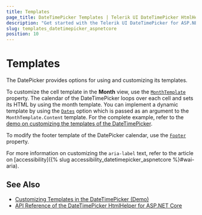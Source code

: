 ```yaml
---
title: Templates
page_title: DateTimePicker Templates | Telerik UI DateTimePicker HtmlHelper for ASP.NET Core
description: "Get started with the Telerik UI DateTimePicker for ASP.NET Core and learn how to customize its templates."
slug: templates_datetimepicker_aspnetcore
position: 10
---
```


# Templates

The DatePicker provides options for using and customizing its templates.  

To customize the cell template in the **Month** view, use the [`MonthTemplate`](/api//Kendo.Mvc.UI.Fluent/DateTimePickerBuilder#monthtemplatesystemstring) property. The calendar of the DateTimePicker loops over each cell and sets its HTML by using the month template. You can implement a dynamic template by using the [`Dates`](/api//Kendo.Mvc.UI.Fluent/DateTimePickerBuilder#datessystemdatetime) option which is passed as an argument to the `MonthTemplate.Content` template. For the complete example, refer to the [demo on customizing the templates of the DateTimePicker](https://demos.telerik.com/aspnet-core/datetimepicker/template).

To modify the footer template of the DatePicker calendar, use the [`Footer`](/api//Kendo.Mvc.UI.Fluent/DateTimePickerBuilder#footersystemstring) property.

For more information on customizing the `aria-label` text, refer to the article on [accessibility]({% slug accessibility_datetimepicker_aspnetcore %}#wai-aria).

## See Also

* [Customizing Templates in the DateTimePicker (Demo)](https://demos.telerik.com/aspnet-core/datetimepicker/template)
* [API Reference of the DateTimePicker HtmlHelper for ASP.NET Core](/api/datetimepicker)
